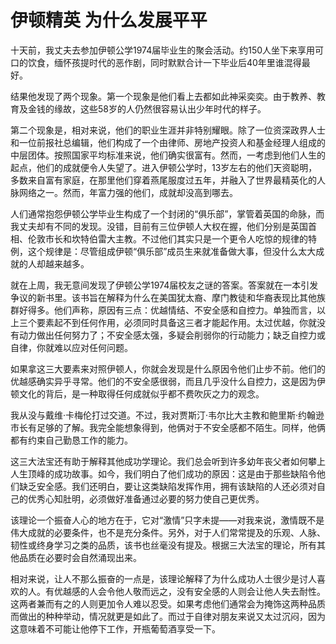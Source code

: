 # 伊顿精英 为什么发展平平

十天前，我丈夫去参加伊顿公学1974届毕业生的聚会活动。约150人坐下来享用可口的饮食，缅怀孩提时代的恶作剧，同时默默合计一下毕业后40年里谁混得最好。 

结果他发现了两个现象。第一个现象是他们看上去都如此神采奕奕。由于教养、教育及金钱的缘故，这些58岁的人仍然很容易认出少年时代的样子。 

第二个现象是，相对来说，他们的职业生涯并非特别耀眼。除了一位资深政界人士和一位前报社总编辑，他们构成了一个由律师、房地产投资人和基金经理人组成的中层团体。按照国家平均标准来说，他们确实很富有。然而，一考虑到他们人生的起点，他们的成就便令人失望了。进入伊顿公学时，13岁左右的他们天资聪明，多数来自富有家庭，在那里他们穿着燕尾服度过五年，并融入了世界最精英化的人脉网络之一。然而，年富力强的他们，成就却没高到哪去。 

人们通常抱怨伊顿公学毕业生构成了一个封闭的“俱乐部”，掌管着英国的命脉，而我丈夫却有不同的发现。没错，目前有三位伊顿人大权在握，他们分别是英国首相、伦敦市长和坎特伯雷大主教。不过他们其实只是一个更令人吃惊的规律的特例，这个规律是：尽管组成伊顿“俱乐部”成员生来就准备做大事，但没什么太大成就的人却越来越多。 

就在上周，我无意间发现了伊顿公学1974届校友之谜的答案。答案就在一本引发争议的新书里。该书旨在解释为什么在美国犹太裔、摩门教徒和华裔表现比其他族群好得多。他们声称，原因有三点：优越情结、不安全感和自控力。单独而言，以上三个要素起不到任何作用，必须同时具备这三者才能起作用。太过优越，你就没有动力做出任何努力了；不安全感太强，多疑会削弱你的行动能力；缺乏自控力或自律，你就难以应对任何问题。 

如果拿这三大要素来对照伊顿人，你就会发现是什么原因令他们止步不前。他们的优越感确实异乎寻常。他们的不安全感很弱，而且几乎没什么自控力，这是因为伊顿文化的背后，是一种取得任何成就似乎都不费吹灰之力的观念。 

我从没与戴维·卡梅伦打过交道。不过，我对贾斯汀·韦尔比大主教和鲍里斯·约翰逊市长有足够的了解。我完全能想象得到，他俩对于不安全感都不陌生。同样，他俩都有约束自己勤恳工作的能力。 

这三大法宝还有助于解释其他成功学理论。我们总会听到许多幼年丧父者如何攀上人生顶峰的成功故事。如今，我们明白了他们成功的原因：这是由于那些缺陷令他们缺乏安全感。我们还明白，要让这类缺陷发挥作用，拥有该缺陷的人还必须对自己的优秀心知肚明，必须做好准备通过必要的努力使自己更优秀。 

该理论一个振奋人心的地方在于，它对“激情”只字未提——对我来说，激情既不是伟大成就的必要条件，也不是充分条件。另外，对于人们常常提及的乐观、人脉、韧性或终身学习之类的品质，该书也丝毫没有提及。根据三大法宝的理论，所有其他品质在必要时会自然涌现出来。 

相对来说，让人不那么振奋的一点是，该理论解释了为什么成功人士很少是讨人喜欢的人。有优越感的人会令他人敬而远之，没有安全感的人则会让他人失去耐性。这两者兼而有之的人则更加令人难以忍受。如果考虑他们通常会为掩饰这两种品质而做出的种种举动，情况就更是如此了。而过于自律对朋友来说又太过沉闷，因为这意味着不可能让他停下工作，开瓶葡萄酒享受一下。